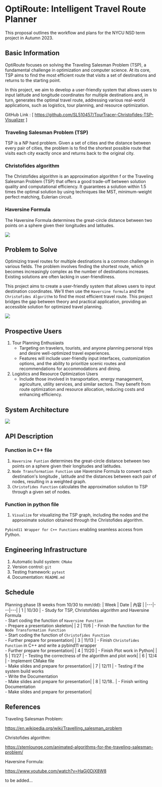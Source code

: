 # OptiRoute: Intelligent Travel Route Planner
This proposal outlines the workflow and plans for the NYCU NSD term project in Autumn 2023.

## Basic Information
OptiRoute focuses on solving the Traveling Salesman Problem (TSP), a fundamental challenge in optimization and computer science. At its core, TSP aims to find the most efficient route that visits a set of destinations and returns to the starting point.

In this project, we aim to develop a user-friendly system that allows users to input latitude and longitude coordinates for multiple destinations and, in turn, generates the optimal travel route, addressing various real-world applications, such as logistics, tour planning, and resource optimization.

GitHub Link : [ https://github.com/SL510457/TourTracer-Christofides-TSP-Visualizer ]

### Traveling Salesman Problem (TSP)
TSP is a NP hard problem. Given a set of cities and the distance between every pair of cities, the problem is to find the shortest possible route that visits each city exactly once and returns back to the original city. 

### Christofides algorithm
The Christofides algorithm is an approximation algorithm f or the Traveling Salesman Problem (TSP) that offers a good trade-off between solution quality and computational efficiency. It guarantees a solution within 1.5 times the optimal solution by using techniques like MST, minimum-weight perfect matching, Eulerian circuit.

### Haversine Formula
The Haversine Formula determines the great-circle distance between two points on a sphere given their longitudes and latitudes.

![](/image/HaversineFormula.png)



## Problem to Solve
Optimizing travel routes for multiple destinations is a common challenge in various fields. The problem involves finding the shortest route, which becomes increasingly complex as the number of destinations increases. Existing solutions are often lacking in user-friendliness.

This project aims to create a user-friendly system that allows users to input destination coordinates. We'll then use the `Haversine formula` and the `Christofides Algorithm` to find the most efficient travel route. This project bridges the gap between theory and practical application, providing an accessible solution for optimized travel planning.

![](/image/Chris.gif)

## Prospective Users
1. Tour Planning Enthusiasts
    - Targeting on travelers, tourists, and anyone planning personal trips and desire well-optimized travel experiences.
    - Features will include user-friendly input interfaces, customization options, and the ability to prioritize scenic routes and recommendations for accommodations and dining.
2. Logistics and Resource Optimization Users
    - Include those involved in transportation, energy management, agriculture, utility services, and similar sectors. They benefit from route optimization and resource allocation, reducing costs and enhancing efficiency.

## System Architecture
![](/image/flowchart.png)

## API Description
### Function in C++ file
1. `Haversine Funtion` determines the great-circle distance between two points on a sphere given their longitudes and latitudes.
2. `Node Transformation Function` use Haversine Formula to convert each destination's longitude , latitude and the distances between each pair of nodes, resulting in a weighted graph.
3. `Christofides Function` calculates the approximation solution to TSP through a given set of nodes.

### Function in python file
1. `Visualize` for visualizing the TSP graph, including the nodes and the approximate solution obtained through the Christofides algorithm.

 `Pybind11 Wrapper for C++ Functions` enabling seamless access from Python.

## Engineering Infrastructure

1. Automatic build system: `CMake`
2. Version control: `git`
3. Testing framework: `pytest`
4. Documentation: `README.md`


## Schedule
Planning phase (8 weeks from 10/30 to mm/dd):
| Week | Date | 內容 |
|---|---|---|
| 1 | 10/30 | - Study  for TSP, Christofides algorithm and Haversine Formula <br> - Start coding the function of `Haversine Function` <br> - Prepare a presentation skeleton|
| 2 | 11/6 | - Finish the function for the `Node Transformation Function`<br> - Start coding the function of `Christofides Function` <br> - Further prepare for presentation|
| 3 | 11/13 | - Finish `Christofides Function` in C++ and write a pybind11 wrapper <br> - Further prepare for presentation|
| 4 | 11/20 | - Finish Plot work in Python|
| 5 | 11/27 | - Testing the correctness of the algorithm and plot work|
| 6 | 12/4 | - Implement CMake file <br> - Make slides and prepare for presentation|
| 7 | 12/11 | - Testing if the system build works <br> - Write the Documentation <br> - Make slides and prepare for presentation|
| 8 | 12/18.. | - Finish writing Documentation <br> - Make slides and prepare for presentation|



## References
Traveling Salesman Problem:

https://en.wikipedia.org/wiki/Travelling_salesman_problem

Christofides algorithm:

https://stemlounge.com/animated-algorithms-for-the-traveling-salesman-problem/

Haversine Formula:

https://www.youtube.com/watch?v=HaGj0DjX8W8

to be added...
